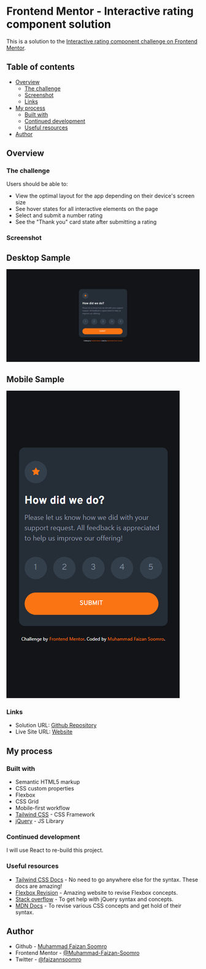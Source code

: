 # Frontend Mentor - Interactive rating component solution

This is a solution to the [Interactive rating component challenge on Frontend Mentor](https://www.frontendmentor.io/challenges/interactive-rating-component-koxpeBUmI). 

## Table of contents

- [Overview](#overview)
  - [The challenge](#the-challenge)
  - [Screenshot](#screenshot)
  - [Links](#links)
- [My process](#my-process)
  - [Built with](#built-with)
  - [Continued development](#continued-development)
  - [Useful resources](#useful-resources)
- [Author](#author)

## Overview

### The challenge

Users should be able to:

- View the optimal layout for the app depending on their device's screen size
- See hover states for all interactive elements on the page
- Select and submit a number rating
- See the "Thank you" card state after submitting a rating

### Screenshot

## Desktop Sample

![](./images/desktop-solution.png)

## Mobile Sample

![](./images/mobile-solution.png)

### Links

- Solution URL: [Github Repository](https://github.com/Muhammad-Faizan-Soomro/rating-component)
- Live Site URL: [Website](https://muhammad-faizan-soomro.github.io/rating-component/)

## My process

### Built with

- Semantic HTML5 markup
- CSS custom properties
- Flexbox
- CSS Grid
- Mobile-first workflow
- [Tailwind CSS](https://tailwindcss.com/) - CSS Framework
- [jQuery](https://jquery.com/) - JS Library

### Continued development

I will use React to re-build this project.

### Useful resources

- [Tailwind CSS Docs](https://tailwindcss.com/docs/) - No need to go anywhere else for the syntax. These docs are amazing!
- [Flexbox Revision](https://css-tricks.com/snippets/css/a-guide-to-flexbox/) - Amazing website to revise Flexbox concepts.
- [Stack overflow](https://stackoverflow.com/) - To get help with jQuery syntax and concepts.
- [MDN Docs](https://developer.mozilla.org/en-US/docs/Web) - To revise various CSS concepts and get hold of their syntax.

## Author

- Github - [Muhammad Faizan Soomro](https://github.com/Muhammad-Faizan-Soomro/)
- Frontend Mentor - [@Muhammad-Faizan-Soomro](https://www.frontendmentor.io/profile/Muhammad-Faizan-Soomro)
- Twitter - [@faizannsoomro](https://www.twitter.com/faizannsoomro)
